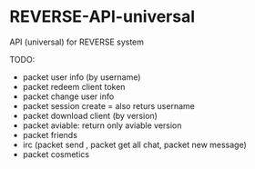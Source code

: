 # REVERSE-API-universal
API (universal) for REVERSE system

TODO:
- packet user info (by username)
- packet redeem client token
- packet change user info
- packet session create = also returs username
- packet download client (by version)
- packet aviable: return only aviable version
- packet friends
- irc (packet send , packet get all chat, packet new message)
- packet cosmetics 